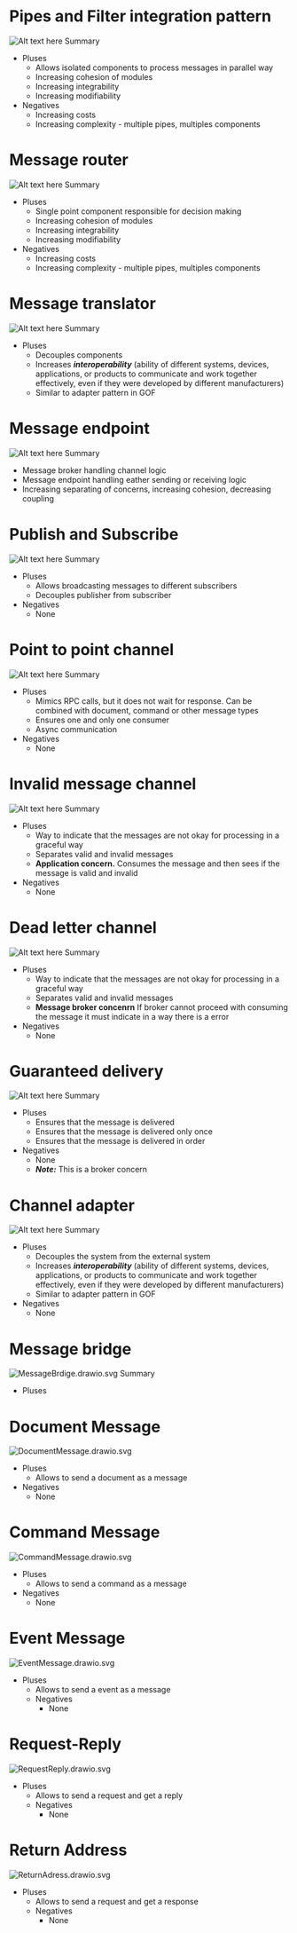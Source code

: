 # Pipes and Filter integration pattern
![Alt text here](images/PipesAndFilters.svg)
Summary
- Pluses 
  - Allows isolated components to process messages in parallel way
  - Increasing cohesion of modules
  - Increasing integrability
  - Increasing modifiability
- Negatives
  - Increasing costs
  - Increasing complexity - multiple pipes, multiples components

# Message router
![Alt text here](images/MessageRouter.drawio.svg)
Summary
- Pluses
    - Single point component responsible for decision making 
    - Increasing cohesion of modules
    - Increasing integrability
    - Increasing modifiability
- Negatives
    - Increasing costs
    - Increasing complexity - multiple pipes, multiples components


# Message translator
![Alt text here](images/MessageTranslator.drawio.svg)
Summary
- Pluses
  - Decouples components
  - Increases **_interoperability_** (ability of different systems, devices, applications, or products to communicate and work together effectively, even if they were developed by different manufacturers)
  - Similar to adapter pattern in GOF


# Message endpoint
![Alt text here](images/MessagEndpoint.drawio.svg)
Summary
- Message broker handling channel logic
- Message endpoint handling eather sending or receiving logic
- Increasing separating of concerns, increasing cohesion, decreasing coupling

# Publish and Subscribe
![Alt text here](images/PublishSubscribe.drawio.svg)
Summary
- Pluses
  - Allows broadcasting messages to different subscribers
  - Decouples publisher from subscriber
- Negatives
  - None


# Point to point channel
![Alt text here](images/PointToPoint.drawio.svg)
Summary
- Pluses
  - Mimics RPC calls, but it does not wait for response. Can be combined with document, command or other message types
  - Ensures one and only one consumer
  - Async communication
- Negatives
  - None


# Invalid message channel
![Alt text here](images/InvalidMessage.drawio.svg)
Summary
- Pluses
  - Way to indicate that the messages are not okay for processing in a graceful way
  - Separates valid and invalid messages
  - **Application concern.** Consumes the message and then sees if the message is valid and invalid
- Negatives
  - None

# Dead letter channel
![Alt text here](images/DeadLetter.drawio.svg)
Summary
- Pluses
  - Way to indicate that the messages are not okay for processing in a graceful way
  - Separates valid and invalid messages
  - **Message broker concenrn** If broker cannot proceed with consuming the message it must indicate in a way there is a error
- Negatives
  - None

# Guaranteed delivery
![Alt text here](images/GuaranteedDelivery.drawio.svg)
Summary
- Pluses
  - Ensures that the message is delivered
  - Ensures that the message is delivered only once
  - Ensures that the message is delivered in order
- Negatives
  - None
  - **_Note:_** This is a broker concern

# Channel adapter
![Alt text here](images/ChannelAdapter.drawio.svg)
Summary
- Pluses
  - Decouples the system from the external system
  - Increases **_interoperability_** (ability of different systems, devices, applications, or products to communicate and work together effectively, even if they were developed by different manufacturers)
  - Similar to adapter pattern in GOF
- Negatives
  - None 

# Message bridge
![MessageBrdige.drawio.svg](images/MessageBrdige.drawio.svg)
Summary
- Pluses


# Document Message
![DocumentMessage.drawio.svg](images/DocumentMessage.drawio.svg)
- Pluses
    - Allows to send a document as a message
- Negatives
    - None

# Command Message
![CommandMessage.drawio.svg](images/CommandMessage.drawio.svg)
- Pluses
    - Allows to send a command as a message
- Negatives
  - None


# Event Message
![EventMessage.drawio.svg](images/EventMessage.drawio.svg)
- Pluses
    - Allows to send a event as a message
  - Negatives
    - None

# Request-Reply
![RequestReply.drawio.svg](images/ReturnAdress.drawio.svg)  
- Pluses
    - Allows to send a request and get a reply
  - Negatives
    - None

# Return Address
![ReturnAdress.drawio.svg](images/ReturnAdress.drawio.svg)
- Pluses
    - Allows to send a request and get a response
  - Negatives
    - None


